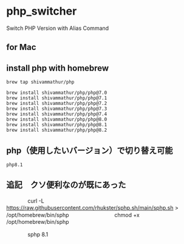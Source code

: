 # php_switcher
Switch PHP Version with Alias Command

## for Mac
## install php with homebrew
    brew tap shivammathur/php

    brew install shivammathur/php/php@7.0
    brew install shivammathur/php/php@7.1
    brew install shivammathur/php/php@7.2
    brew install shivammathur/php/php@7.3
    brew install shivammathur/php/php@7.4
    brew install shivammathur/php/php@8.0
    brew install shivammathur/php/php@8.1
    brew install shivammathur/php/php@8.2

## php（使用したいバージョン）で切り替え可能
    php8.1

## 追記　クソ便利なのが既にあった
 　　　　curl -L https://raw.githubusercontent.com/rhukster/sphp.sh/main/sphp.sh > /opt/homebrew/bin/sphp
　　　　
　　　　chmod +x /opt/homebrew/bin/sphp


　　　　sphp 8.1
